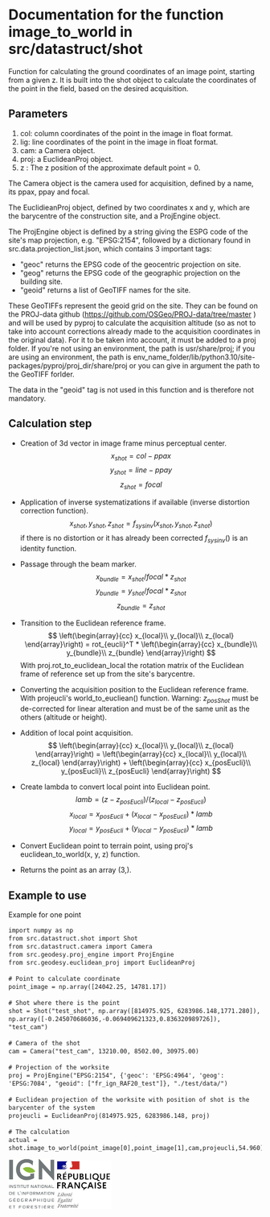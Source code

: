 # Documentation for the function image_to_world in src/datastruct/shot

Function for calculating the ground coordinates of an image point, starting from a given z.
It is built into the shot object to calculate the coordinates of the point in the field, based on the desired acquisition.

## Parameters

1. col: column coordinates of the point in the image in float format.
2. lig: line coordinates of the point in the image in float format.
3. cam: a Camera object.
4. proj: a EuclideanProj object.
5. z : The z position of the approximate default point = 0.

The Camera object is the camera used for acquisition, defined by a name, its ppax, ppay and focal.

The EuclidieanProj object, defined by two coordinates x and y, which are the barycentre of the construction site, and a ProjEngine object.

The ProjEngine object is defined by a string giving the ESPG code of the site's map projection, e.g. "EPSG:2154", followed by a dictionary found in src.data.projection_list.json, which contains 3 important tags:
 * "geoc" returns the EPSG code of the geocentric projection on site.
 * "geog" returns the EPSG code of the geographic projection on the building site.
 * "geoid" returns a list of GeoTIFF names for the site.

These GeoTIFFs represent the geoid grid on the site. They can be found on the PROJ-data github (https://github.com/OSGeo/PROJ-data/tree/master ) and will be used by pyproj to calculate the acquisition altitude (so as not to take into account corrections already made to the acquisition coordinates in the original data). For it to be taken into account, it must be added to a proj folder. If you're not using an environment, the path is usr/share/proj; if you are using an environment, the path is env_name_folder/lib/python3.10/site-packages/pyproj/proj_dir/share/proj or you can give in argument the path to the GeoTIFF forlder.

The data in the "geoid" tag is not used in this function and is therefore not mandatory.

## Calculation step

* Creation of 3d vector in image frame minus perceptual center.
$$
x_{shot} = col - ppax
$$
$$
y_{shot} = line - ppay
$$
$$
z_{shot} = focal
$$

* Application of inverse systematizations if available (inverse distortion correction function).
$$
x_{shot}, y_{shot}, z_{shot} = f_{sys inv}(x_{shot}, y_{shot}, z_{shot})
$$
if there is no distortion or it has already been corrected $f_{sys inv}()$ is an identity function.

* Passage through the beam marker.
$$
x_{bundle} = x_{shot} / focal * z_{shot}
$$
$$
y_{bundle} = y_{shot} / focal * z_{shot}
$$
$$
z_{bundle} = z_{shot}
$$

* Transition to the Euclidean reference frame.
$$
\left(\begin{array}{cc} 
x_{local}\\
y_{local}\\
z_{local}
\end{array}\right) = rot_{eucli}^T * 
\left(\begin{array}{cc} 
x_{bundle}\\
y_{bundle}\\
z_{bundle}
\end{array}\right)
$$
With proj.rot_to_euclidean_local the rotation matrix of the Euclidean frame of reference set up from the site's barycentre.

* Converting the acquisition position to the Euclidean reference frame. With projeucli's world_to_eucliean() function. Warning: $z_{posShot}$ must be de-corrected for linear alteration and must be of the same unit as the others (altitude or height).

* Addition of local point acquisition.
$$
\left(\begin{array}{cc} 
x_{local}\\
y_{local}\\
z_{local}
\end{array}\right) = 
\left(\begin{array}{cc} 
x_{local}\\
y_{local}\\
z_{local}
\end{array}\right) + 
\left(\begin{array}{cc} 
x_{posEucli}\\
y_{posEucli}\\
z_{posEucli}
\end{array}\right)
$$


* Create lambda to convert local point into Euclidean point.
$$
lamb = (z - z_{posEucli})/(z_{local} - z_{posEucli})
$$
$$
x_{local} = x_{posEucli} + (x_{local} - x_{posEucli}) * lamb
$$
$$
y_{local} = y_{posEucli} + (y_{local} - y_{posEucli}) * lamb
$$

* Convert Euclidean point to terrain point, using proj's euclidean_to_world(x, y, z) function.

* Returns the point as an array (3,).

## Example to use

Example for one point 
```
import numpy as np
from src.datastruct.shot import Shot
from src.datastruct.camera import Camera
from src.geodesy.proj_engine import ProjEngine
from src.geodesy.euclidean_proj import EuclideanProj

# Point to calculate coordinate 
point_image = np.array([24042.25, 14781.17])

# Shot where there is the point
shot = Shot("test_shot", np.array([814975.925, 6283986.148,1771.280]), np.array([-0.245070686036,-0.069409621323,0.836320989726]), "test_cam")

# Camera of the shot
cam = Camera("test_cam", 13210.00, 8502.00, 30975.00)

# Projection of the worksite
proj = ProjEngine("EPSG:2154", {'geoc': 'EPSG:4964', 'geog': 'EPSG:7084', "geoid": ["fr_ign_RAF20_test"]}, "./test/data/")

# Euclidean projection of the worksite with position of shot is the barycenter of the system
projeucli = EuclideanProj(814975.925, 6283986.148, proj)

# The calculation
actual = shot.image_to_world(point_image[0],point_image[1],cam,projeucli,54.960)
```

![logo ign](../logo/logo_ign.png) ![logo fr](../logo/Republique_Francaise_Logo.png)
